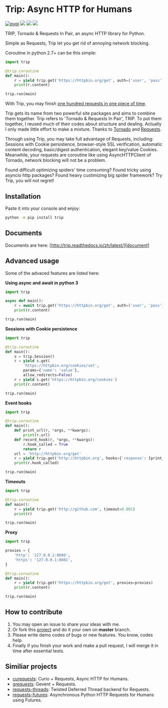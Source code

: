 # Trip: Async HTTP for Humans

[![pypi][pypi-image]][pypi]
[![][pyversion-image]][pypi]
[![][thanks-image]][thanks]
[![][chinese-image]][chinese]

TRIP, Tornado & Requests In Pair, an async HTTP library for Python.

Simple as Requests, Trip let you get rid of annoying network blocking.

Coroutine in python 2.7+ can be this simple:

```python
import trip

@trip.coroutine
def main():
    r = yield trip.get('https://httpbin.org/get', auth=('user', 'pass'))
    print(r.content)

trip.run(main)
```

With Trip, you may finish [one hundred requests in one piece of time][demo].

Trip gets its name from two powerful site packages and aims to combine them together.
Trip refers to 'Tornado & Requests In Pair', TRIP.
To put them together, I reused much of their codes about structure and dealing.
Actually I only made little effort to make a mixture. Thanks to [Tornado][tornado] 
and [Requests][requests].

Through using Trip, you may take full advantage of Requests, including:
Sessions with Cookie persistence, browser-style SSL verification, automatic content decoding,
basic/digest authentication, elegant key/value Cookies.
Meanwhile, your requests are coroutine like using AsyncHTTPClient of Tornado, network blocking will
not be a problem.

Found difficult optimizing spiders' time consuming?
Found tricky using asyncio http packages?
Found heavy custimizing big spider framework?
Try Trip, you will not regret!

## Installation

Paste it into your console and enjoy:

```bash
python -m pip install trip
```

## Documents

Documents are here: [http://trip.readthedocs.io/zh/latest/][document]

## Advanced usage

Some of the advaced features are listed here:

**Using async and await in python 3**

```python
import trip

async def main():
    r = await trip.get('https://httpbin.org/get', auth=('user', 'pass'))
    print(r.content)

trip.run(main)
```

**Sessions with Cookie persistence**

```python
import trip

@trip.coroutine
def main():
    s = trip.Session()
    r = yield s.get(
        'https://httpbin.org/cookies/set',
        params={'name': 'value'},
        allow_redirects=False)
    r = yield s.get('https://httpbin.org/cookies')
    print(r.content)

trip.run(main)
```

**Event hooks**

```python
import trip

@trip.coroutine
def main():
    def print_url(r, *args, **kwargs):
        print(r.url)
    def record_hook(r, *args, **kwargs):
        r.hook_called = True
        return r
    url = 'http://httpbin.org/get'
    r = yield trip.get('http://httpbin.org', hooks={'response': [print_url, record_hook]})
    print(r.hook_called)

trip.run(main)
```

**Timeouts**

```python
import trip

@trip.coroutine
def main():
    r = yield trip.get('http://github.com', timeout=0.001)
    print(r)

trip.run(main)
```

**Proxy**

```python
import trip

proxies = {
    'http': '127.0.0.1:8080',
    'https': '127.0.0.1:8081',
}

@trip.coroutine
def main():
    r = yield trip.get('https://httpbin.org/get', proxies=proxies)
    print(r.content)

trip.run(main)
```

## How to contribute

1. You may open an issue to share your ideas with me.
2. Or fork this [project][homepage] and do it your own on **master** branch.
3. Please write demo codes of bugs or new features. You know, codes help.
4. Finally if you finish your work and make a pull request, I will merge it in time after essential tests.

## Similiar projects

* [curequests][curequests]: Curio + Requests, Async HTTP for Humans.
* [grequests][grequests]: Gevent + Requests.
* [requests-threads][requests-threads]: Twisted Deferred Thread backend for Requests.
* [requests-futures][requests-futures]: Asynchronous Python HTTP Requests for Humans using Futures.

[pyversion-image]: https://img.shields.io/pypi/pyversions/trip.svg
[pypi]: https://pypi.python.org/pypi/trip
[pypi-image]: https://img.shields.io/pypi/v/trip.svg
[chinese]: https://github.com/littlecodersh/trip/blob/master/README_CN.md
[chinese-image]: https://img.shields.io/badge/README-切换语言-yellow.svg
[thanks]: https://saythanks.io/to/littlecodersh
[thanks-image]: https://img.shields.io/badge/Say%20Thanks-!-1EAEDB.svg
[demo]: https://gist.github.com/littlecodersh/6803d2c3382de9a7793a0189db72f538
[tornado]: https://github.com/tornadoweb/tornado
[requests]: https://github.com/requests/requests
[document]: http://trip.readthedocs.io/
[homepage]: http://github.com/littlecodersh/trip
[curequests]: https://github.com/guyskk/curequests
[grequests]: https://github.com/kennethreitz/grequests
[requests-threads]: https://github.com/requests/requests-threads
[requests-futures]: https://github.com/ross/requests-futures
